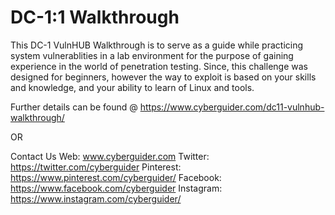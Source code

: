 # DC-1:1 Walkthrough
This DC-1 VulnHUB Walkthrough is to serve as a guide while practicing system vulnerablities in a lab environment for the purpose of gaining experience in the world of penetration testing. Since, this challenge was designed for beginners, however the way to exploit is based on your skills and knowledge, and your ability to learn of Linux and tools.

Further details can be found @ https://www.cyberguider.com/dc11-vulnhub-walkthrough/ 

OR 

Contact Us 
Web: www.cyberguider.com
Twitter: https://twitter.com/cyberguider
Pinterest: https://www.pinterest.com/cyberguider/
Facebook: https://www.facebook.com/cyberguider
Instagram: https://www.instagram.com/cyberguider/
